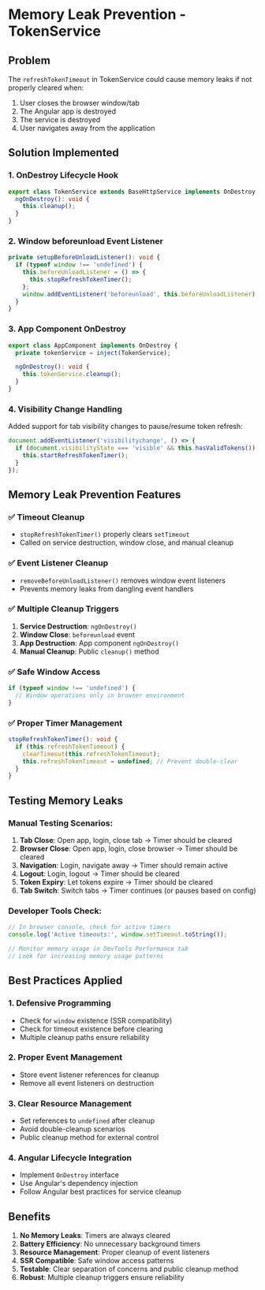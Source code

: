# Memory Leak Prevention - TokenService

## Problem
The `refreshTokenTimeout` in TokenService could cause memory leaks if not properly cleared when:
1. User closes the browser window/tab
2. The Angular app is destroyed
3. The service is destroyed
4. User navigates away from the application

## Solution Implemented

### 1. **OnDestroy Lifecycle Hook**
```typescript
export class TokenService extends BaseHttpService implements OnDestroy {
  ngOnDestroy(): void {
    this.cleanup();
  }
}
```

### 2. **Window beforeunload Event Listener**
```typescript
private setupBeforeUnloadListener(): void {
  if (typeof window !== 'undefined') {
    this.beforeUnloadListener = () => {
      this.stopRefreshTokenTimer();
    };
    window.addEventListener('beforeunload', this.beforeUnloadListener);
  }
}
```

### 3. **App Component OnDestroy**
```typescript
export class AppComponent implements OnDestroy {
  private tokenService = inject(TokenService);

  ngOnDestroy(): void {
    this.tokenService.cleanup();
  }
}
```

### 4. **Visibility Change Handling**
Added support for tab visibility changes to pause/resume token refresh:
```typescript
document.addEventListener('visibilitychange', () => {
  if (document.visibilityState === 'visible' && this.hasValidTokens()) {
    this.startRefreshTokenTimer();
  }
});
```

## Memory Leak Prevention Features

### ✅ **Timeout Cleanup**
- `stopRefreshTokenTimer()` properly clears `setTimeout`
- Called on service destruction, window close, and manual cleanup

### ✅ **Event Listener Cleanup**
- `removeBeforeUnloadListener()` removes window event listeners
- Prevents memory leaks from dangling event handlers

### ✅ **Multiple Cleanup Triggers**
1. **Service Destruction**: `ngOnDestroy()` 
2. **Window Close**: `beforeunload` event
3. **App Destruction**: App component `ngOnDestroy()`
4. **Manual Cleanup**: Public `cleanup()` method

### ✅ **Safe Window Access**
```typescript
if (typeof window !== 'undefined') {
  // Window operations only in browser environment
}
```

### ✅ **Proper Timer Management**
```typescript
stopRefreshTokenTimer(): void {
  if (this.refreshTokenTimeout) {
    clearTimeout(this.refreshTokenTimeout);
    this.refreshTokenTimeout = undefined; // Prevent double-clear
  }
}
```

## Testing Memory Leaks

### Manual Testing Scenarios:
1. **Tab Close**: Open app, login, close tab → Timer should be cleared
2. **Browser Close**: Open app, login, close browser → Timer should be cleared  
3. **Navigation**: Login, navigate away → Timer should remain active
4. **Logout**: Login, logout → Timer should be cleared
5. **Token Expiry**: Let tokens expire → Timer should be cleared
6. **Tab Switch**: Switch tabs → Timer continues (or pauses based on config)

### Developer Tools Check:
```javascript
// In browser console, check for active timers
console.log('Active timeouts:', window.setTimeout.toString());

// Monitor memory usage in DevTools Performance tab
// Look for increasing memory usage patterns
```

## Best Practices Applied

### 1. **Defensive Programming**
- Check for `window` existence (SSR compatibility)
- Check for timeout existence before clearing
- Multiple cleanup paths ensure reliability

### 2. **Proper Event Management**
- Store event listener references for cleanup
- Remove all event listeners on destruction

### 3. **Clear Resource Management**
- Set references to `undefined` after cleanup
- Avoid double-cleanup scenarios
- Public cleanup method for external control

### 4. **Angular Lifecycle Integration**
- Implement `OnDestroy` interface
- Use Angular's dependency injection
- Follow Angular best practices for service cleanup

## Benefits

1. **No Memory Leaks**: Timers are always cleared
2. **Battery Efficiency**: No unnecessary background timers
3. **Resource Management**: Proper cleanup of event listeners
4. **SSR Compatible**: Safe window access patterns
5. **Testable**: Clear separation of concerns and public cleanup method
6. **Robust**: Multiple cleanup triggers ensure reliability